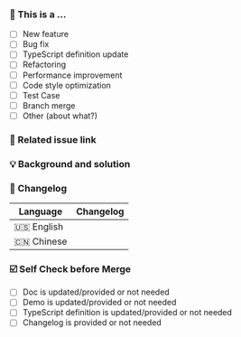 <!--
Thank you for your pull request. Please review below requirements.
Bug fixes and new features should include tests and possibly benchmarks.
Contributors guide: https://github.com/antvis/g2/blob/master/CONTRIBUTING.md

感谢您贡献代码。请确认下列 checklist 的完成情况。
Bug 修复和新功能必须包含测试，必要时请附上性能测试。
Contributors guide: https://github.com/antvis/g2/blob/master/CONTRIBUTING.md
-->

### 🤔 This is a ...

- [ ] New feature
- [ ] Bug fix
- [ ] TypeScript definition update
- [ ] Refactoring
- [ ] Performance improvement
- [ ] Code style optimization
- [ ] Test Case
- [ ] Branch merge
- [ ] Other (about what?)

### 🔗 Related issue link

<!--
1. Describe the source of requirement, like related issue link.
-->

### 💡 Background and solution

<!--
1. Describe the problem and the scenario.
2. GIF or snapshot should be provided if includes UI/interactive modification.
3. How to fix the problem, and list final API implementation and usage sample if that is an new feature.
-->

### 📝 Changelog

<!--
Describe changes from userside, and list all potential break changes or other risks.
--->

| Language     | Changelog |
| ------------ | --------- |
| 🇺🇸 English |           |
| 🇨🇳 Chinese |           |

### ☑️ Self Check before Merge

- [ ] Doc is updated/provided or not needed
- [ ] Demo is updated/provided or not needed
- [ ] TypeScript definition is updated/provided or not needed
- [ ] Changelog is provided or not needed
